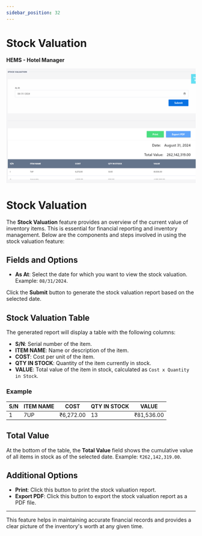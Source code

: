 ```yaml
---
sidebar_position: 32
---
```


# Stock Valuation

**HEMS - Hotel Manager**

![HEMS Registration](../../static/img/stockvaluation.png "HEMS Registration")

# Stock Valuation

The **Stock Valuation** feature provides an overview of the current value of inventory items. This is essential for financial reporting and inventory management. Below are the components and steps involved in using the stock valuation feature:

## Fields and Options

- **As At**: Select the date for which you want to view the stock valuation. Example: `08/31/2024`.

Click the **Submit** button to generate the stock valuation report based on the selected date.

## Stock Valuation Table

The generated report will display a table with the following columns:

- **S/N**: Serial number of the item.
- **ITEM NAME**: Name or description of the item.
- **COST**: Cost per unit of the item.
- **QTY IN STOCK**: Quantity of the item currently in stock.
- **VALUE**: Total value of the item in stock, calculated as `Cost x Quantity in Stock`.

### Example

| S/N | ITEM NAME | COST     | QTY IN STOCK | VALUE      |
|-----|-----------|----------|--------------|------------|
| 1   | 7UP       | ₹6,272.00| 13           | ₹81,536.00 |

## Total Value

At the bottom of the table, the **Total Value** field shows the cumulative value of all items in stock as of the selected date. Example: `₹262,142,319.00`.

## Additional Options

- **Print**: Click this button to print the stock valuation report.
- **Export PDF**: Click this button to export the stock valuation report as a PDF file.

---

This feature helps in maintaining accurate financial records and provides a clear picture of the inventory's worth at any given time.
